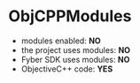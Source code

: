 # ObjCPPModules

- modules enabled: **NO**
- the project uses modules: **NO**
- Fyber SDK uses modules: **NO**
- ObjectiveC++ code: **YES**